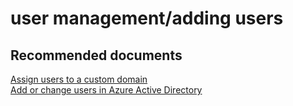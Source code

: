 <properties
	pageTitle="user management/adding users"
	description="user management/adding users"
	service="microsoft.activedirectory"
	resource="activedirectory"
	authors="aashu"
	displayOrder=""
	selfHelpType="generic"
	supportTopicIds="32045780"
	resourceTags=""
	productPesIds="14785"
	cloudEnvironments="public"
/>

# user management/adding users


## **Recommended documents**
[Assign users to a custom domain](https://azure.microsoft.com/documentation/articles/active-directory-add-domain-add-users/)<br>
[Add or change users in Azure Active Directory](https://azure.microsoft.com/documentation/articles/active-directory-create-users/)
